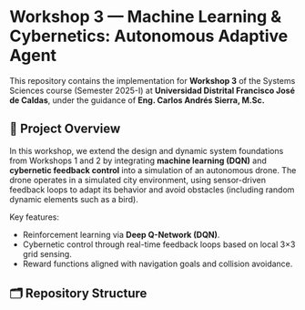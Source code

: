 # Workshop 3 — Machine Learning & Cybernetics: Autonomous Adaptive Agent

This repository contains the implementation for **Workshop 3** of the Systems Sciences course (Semester 2025-I) at **Universidad Distrital Francisco José de Caldas**, under the guidance of **Eng. Carlos Andrés Sierra, M.Sc.**

## 📌 Project Overview

In this workshop, we extend the design and dynamic system foundations from Workshops 1 and 2 by integrating **machine learning (DQN)** and **cybernetic feedback control** into a simulation of an autonomous drone. The drone operates in a simulated city environment, using sensor-driven feedback loops to adapt its behavior and avoid obstacles (including random dynamic elements such as a bird).

Key features:
- Reinforcement learning via **Deep Q-Network (DQN)**.
- Cybernetic control through real-time feedback loops based on local 3×3 grid sensing.
- Reward functions aligned with navigation goals and collision avoidance.

## 🗂 Repository Structure


